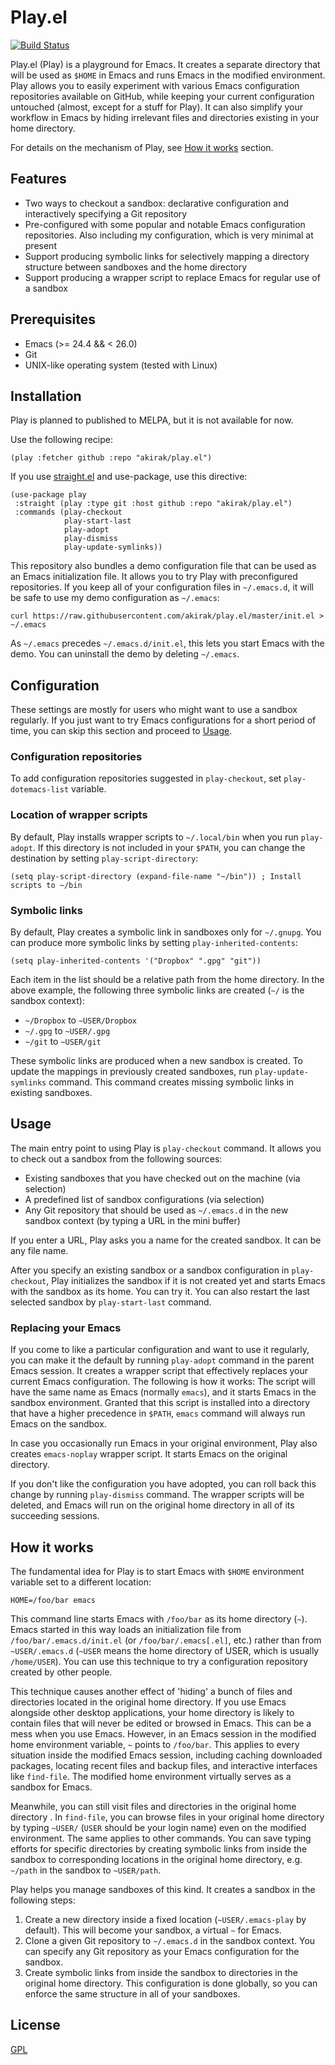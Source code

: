 # Play.el

[![Build Status](https://travis-ci.org/akirak/play.el.svg?branch=master)](https://travis-ci.org/akirak/play.el)

Play.el (Play) is a playground for Emacs. It creates a separate directory that will be used as `$HOME` in Emacs and runs Emacs in the modified environment. Play allows you to easily experiment with various Emacs configuration repositories available on GitHub, while keeping your current configuration untouched (almost, except for a stuff for Play). It can also simplify your workflow in Emacs by hiding irrelevant files and directories existing in your home directory. 

For details on the mechanism of Play, see [How it works](#how-it-works) section.

## Features

- Two ways to checkout a sandbox: declarative configuration and interactively specifying a Git repository
- Pre-configured with some popular and notable Emacs configuration repositories. Also including my configuration, which is very minimal at present
- Support producing symbolic links for selectively mapping a directory structure between sandboxes and the home directory
- Support producing a wrapper script to replace Emacs for regular use of a sandbox

## Prerequisites

- Emacs (>= 24.4 && < 26.0)
- Git
- UNIX-like operating system (tested with Linux)

## Installation

Play is planned to published to MELPA, but it is not available for now. 

Use the following recipe:

```
(play :fetcher github :repo "akirak/play.el")
```

If you use [straight.el](https://github.com/raxod502/straight.el) and use-package, use this directive:

```emacs-lisp
(use-package play
 :straight (play :type git :host github :repo "akirak/play.el")
 :commands (play-checkout
            play-start-last
            play-adopt
            play-dismiss
            play-update-symlinks))
```

This repository also bundles a demo configuration file that can be used as an Emacs initialization file. It allows you to try Play with preconfigured repositories. If you keep all of your configuration files in `~/.emacs.d`, it will be safe to use my demo configuration as `~/.emacs`:

```shell
curl https://raw.githubusercontent.com/akirak/play.el/master/init.el > ~/.emacs
```

As `~/.emacs` precedes `~/.emacs.d/init.el`, this lets you start Emacs with the demo. You can uninstall the demo by deleting `~/.emacs`. 

## Configuration

These settings are mostly for users who might want to use a sandbox regularly. If you just want to try Emacs configurations for a short period of time, you can skip this section and proceed to [Usage](#usage).

### Configuration repositories

To add configuration repositories suggested in `play-checkout`, set `play-dotemacs-list` variable. 

### Location of wrapper scripts

By default, Play installs wrapper scripts to `~/.local/bin` when you run `play-adopt`. If this directory is not included in your `$PATH`, you can change the destination by setting `play-script-directory`:

```emacs-lisp
(setq play-script-directory (expand-file-name "~/bin")) ; Install scripts to ~/bin
```

### Symbolic links

By default, Play creates a symbolic link in sandboxes only for `~/.gnupg`. You can produce more symbolic links by setting `play-inherited-contents`:

```emacs-lisp
(setq play-inherited-contents '("Dropbox" ".gpg" "git"))
```

Each item in the list should be a relative path from the home directory. In the above example, the following three symbolic links are created (`~/` is the sandbox context):

- `~/Dropbox` to `~USER/Dropbox` 
- `~/.gpg` to `~USER/.gpg` 
- `~/git` to `~USER/git` 

These symbolic links are produced when a new sandbox is created. To update the mappings in previously created sandboxes, run `play-update-symlinks` command. This command creates missing symbolic links in existing sandboxes. 

## Usage

The main entry point to using Play is `play-checkout` command. It allows you to check out a sandbox from the following sources:

- Existing sandboxes that you have checked out on the machine (via selection)
- A predefined list of sandbox configurations (via selection)
- Any Git repository that should be used as `~/.emacs.d` in the new sandbox context (by typing a URL in the mini buffer)

If you enter a URL, Play asks you a name for the created sandbox. It can be any file name. 

After you specify an existing sandbox or a sandbox configuration in `play-checkout`, Play initializes the sandbox if it is not created yet and starts Emacs with the sandbox as its home. You can try it. You can also restart the last selected sandbox by `play-start-last` command. 

### Replacing your Emacs

If you come to like a particular configuration and want to use it regularly, you can make it the default by running `play-adopt` command in the parent Emacs session. It creates a wrapper script that effectively replaces your current Emacs configuration. The following is how it works: The script will have the same name as Emacs (normally `emacs`), and it starts Emacs in the sandbox environment. Granted that this script is installed into a directory that have a higher precedence in  `$PATH`, `emacs` command will always run Emacs on the sandbox. 

In case you occasionally run Emacs in your original environment, Play also creates `emacs-noplay` wrapper script. It starts Emacs on the original directory. 

If you don't like the configuration you have adopted, you can roll back this change by running `play-dismiss` command. The wrapper scripts will be deleted, and Emacs will run on the original home directory in all of its succeeding sessions. 

## How it works

The fundamental idea for Play is to start Emacs with `$HOME` environment variable set to a different location:

    HOME=/foo/bar emacs

This command line starts Emacs with `/foo/bar` as its home directory (`~`). Emacs started in this way loads an initialization file from `/foo/bar/.emacs.d/init.el` (or `/foo/bar/.emacs[.el]`, etc.) rather than from `~USER/.emacs.d` (`~USER` means the home directory of USER, which is usually `/home/USER`). You can use this technique to try a configuration repository created by other people. 

This technique causes another effect of 'hiding' a bunch of files and directories located in the original home directory. If you use Emacs alongside other desktop applications, your home directory is likely to contain files that will never be edited or browsed in Emacs. This can be a mess when you use Emacs. However, in an Emacs session in the modified home environment variable, `~` points to `/foo/bar`. This applies to every situation inside the modified Emacs session, including caching downloaded packages, locating recent files and backup files, and interactive interfaces like `find-file`. The modified home environment virtually serves as a sandbox for Emacs. 

Meanwhile, you can still visit files and directories in the original home directory . In `find-file`, you can browse files in your original home directory by typing `~USER/` (`USER` should be your login name) even on the modified environment. The same applies to other commands. You can save typing efforts for specific directories by creating symbolic links from inside the sandbox to corresponding locations in the original home directory, e.g. `~/path` in the sandbox to `~USER/path`.

Play helps you manage sandboxes of this kind. It creates a sandbox in the following steps:

1. Create a new directory inside a fixed location (`~USER/.emacs-play` by default). This will become your sandbox, a virtual `~` for Emacs. 
2. Clone a given Git repository to `~/.emacs.d` in the sandbox context. You can specify any Git repository as your Emacs configuration for the sandbox. 
3. Create symbolic links from inside the sandbox to directories in the original home directory. This configuration is done globally, so you can enforce the same structure in all of your sandboxes. 

## License

[GPL](LICENSE.txt)

